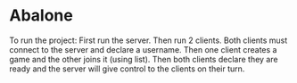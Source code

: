 # Abalone
To run the project: First run the server. Then run 2 clients. Both clients must connect to the server and declare a username. Then one client creates a game and the other joins it (using list). Then both clients declare they are ready and the server will give control to the clients on their turn.

